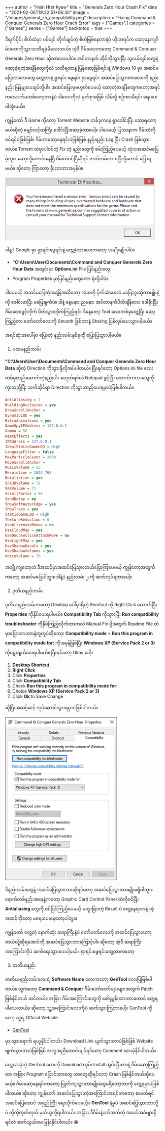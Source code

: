 +++
author = "Hein Htet Kyaw"
title = "Generals Zero Hour Crash Fix"
date = "2021-02-06T19:22:51+06:30"
image = "/images/general_zh_compatibility.png"
description = "Fixing Command & Conquer Generals Zero Hour Crach Error"
tags = ["Games",]
categories = ["Games",]
series = ["Games"]
backtotop = true
+++

ဒီရက်ပိုင်း စိတ်ထဲမှာ ပစ်ချင် တိုက်ချင်တဲ့ စိတ်ဖြစ်နေတာနဲ့ပဲ ဟိုးအရင်က ဆော့နေကျဂိမ်းလေးကိုသွားသတိရခဲ့မိသေးတယ်။ အဲ့ဒီ ဂိမ်းလေးကတော့ Command & Conquer Generals Zero Hour ဆိုတာလေးပါပဲ။ အင်တာနက် ဆိုင်ကိုသွားပြီး သူငယ်ချင်းတွေနဲ့ ဆော့ခဲ့ရတဲ့အချိန်တွေကိုလဲ သတိရတာနဲ့ ပြန်ဆော့ဖြစ်ရင်းနဲ့ Windows 10 မှာ အဆင်မပြေတာလေးတွေ တွေ့တာနဲ့ ရှာရင်း ဖွေရင်း ရှာဖွေရင်း အဆင်ပြေသွားတာလေးကို နည်းနည်း ပြန်မျှပေးချင်လို့ပါ။ အဆင်ပြေလှမဟုတ်ပေမယ့် ဆော့တဲ့အချိန်တွေကတော့အရင်ကလောက်မထစ်တော့တာနဲ့ပဲ ဒါလေးကိုလဲ မှတ်စုအဖြစ် သိမ်းဖို့ စဉ်းစားမိရင်း ရေးပေးပါအုံးမယ်။

<!--more-->

ကျွန်တော် ဒီ Game ကိုတော့ Torrent Website တစ်ခုကနေ ရှာဒေါင်းပြီး ဆော့ရတော့မယ်ဆိုတဲ့ မျှော်လင့်တကြီး ဒေါင်းပြီးဆော့ခဲ့တာပေါ့။ ဒါပေမယ့် ပြဿနာက ဂိမ်းထဲကို ဝင်ရင်ပဲဖြစ်ဖြစ်၊ ဂိမ်းကဆော့နေရင်းပဲဖြစ်ဖြစ် နည်းနည်း Lag ပြီး Crash ဖြစ်သွားတယ်။ Torrent ထဲမှာပါဝင်တဲ့ Fix တဲ့ နည်းတွေကို စမ်းကြည့်ပေမယ့် လုံးဝအဆင်မပြေခဲ့ဘူး။ ဆော့လို့ကောင်းနေပြီ ဂိမ်းထဲဝင်ပြီဆိုရင် ဇာတ်လမ်းက စပြီလို့တောင် ပြောရမယ်။ ဆိုတော့ ကြာတော့ ခွီးလာတာအမှန်ပဲ။

![Command & Conquer Generals Zero Hour Crash Error](/images/general_zh.png)

ဒါနဲ့ပဲ Google မှာ ရှာရင်းဖွေရင်းနဲ့ တွေ့ခဲ့တာလေးကတော့ အမျိုးမျိုးပါပဲ။

- **"C:\Users\User\Documents\Command and Conquer Generals Zero Hour Data** အတွင်းမှာ **Options.ini** File ပြင်နည်းတွေ
- Program Properties မှာပြင်နည်းတွေကော စုံလို့ပါပဲ။

ဒါပေမယ့် အဆင်မပြေတဲ့အချိန်အထိတော့ လုံးဝကို ပိုက်ဆံပေးလဲ မပြေဘူးဆိုတာမျိုးနဲ့ကို ခေါင်းမာပြီး မပြေချက်ပဲ။ ဒါနဲ့ နေ့မနား ညမနား အင်တာနက်ပိတ်ချိန်လေး ဒေါခွီးပြီး ဂီမ်းလေးဖွင့်လိုက် ပိတ်သွားလိုက်ကြည့်ရင်း ဒီနေ့တော့ Tool လေးတစ်ခုတွေ့ပြီး ဆော့ကြည့်တာ တော်တော်လေးကို Smooth ဖြစ်တာနဲ့ Sharing ပြန်လုပ်ပေးသွားပါ့မယ်။

အရင်ဆုံးအပေါ်မှာ ပြောတဲ့ နည်းလမ်းနှစ်ခုကို ပြောပြသွားပါ့မယ်။

1. ပထမနည်းလမ်း

**"C:\Users\User\Documents\Command and Conquer Generals Zero Hour Data** ဆိုတဲ့ Direction ကိုသွားဖို့လိုအပ်ပါတယ်။ ပြီးရင်တော့ Options.ini file လေး တစ်ခုတည်ဆောက်တဲ့နည်းပါ။ မဟုတ်ရင်လဲ Notepad ဖွင့်ပြီး အောက်ကဟာတွေကို ကူးထည့်ပြီး သက်ဆိုင်ရာ Direction ကိုသွားထည့်ပေးရမှာပဲဖြစ်ပါတယ်။

```ini
AntiAliasing = 2
BuildingOcclusion = yes
DrawScrollAnchor = 
DynamicLOD = yes
ExtraAnimations = yes
GameSpyIPAddress = 127.0.0.1
Gamma = 50
HeatEffects = yes
IPAddress = 127.0.0.1
IdealStaticGameLOD = High
LanguageFilter = false
MaxParticleCount = 2000
MoveScrollAnchor = 
MusicVolume = 55
Resolution = 1024 768
Retaliation = yes
SFX3DVolume = 79
SFXVolume = 71
ScrollFactor = 50
SendDelay = no
ShowSoftWaterEdge = yes
ShowTrees = yes
StaticGameLOD = High
TextureReduction = 0
UseAlternateMouse = no
UseCloudMap = yes
UseDoubleClickAttackMove = no
UseLightMap = yes
UseShadowDecals = yes
UseShadowVolumes = yes
VoiceVolume = 70
```

အချို့ကျတော့လဲ ဒီအဆင့်မှာအဆင်ပြေသွားတယ်ပြောကြပေမယ့် ကျွန်တော့အတွက်ကတော့ အဆင်မပြေပါဘူး။ ဒါနဲ့ပဲ နည်းလမ်း ၂ ကို ဆက်လုပ်ရတာပေါ့။

2. ဒုတိယနည်းလမ်း

ဒုတိယနည်းလမ်းကတော့ Desktop ပေါ်မှာရှိတဲ့ Shortcut ကို Right Click ထောက်ပြီး **Properties** ကိုနှိပ်ပေးရပါမယ်။ **Compatibility Tab** ကိုသွားပြီး **Run compatibility troubleshooter** ကိုနှိပ်ကြည့်လိုက်တာကလဲ Manual Fix ဖို့အတွက် Readme File ထဲမှာပြောထားတာနဲ့တူတူပဲဆိုတော့၊ **Compatibility mode** > **Run this program in compatibility mode for:** ကိုအမှန်ခြစ်ပြီး **Windows XP (Service Pack 2 or 3)** ကိုရွေးချယ်ပေးရပါမယ်။ ပြီးရင်တော့ Okay ပေါ့။ 

1. **Desktop Shortcut**
2. **Right Click**
3. Click **Properties**
4. Click **Compatibility Tab**
5. Check **Run this program in compatibility mode for:**
6. Choice **Windows XP (Service Pack 2 or 3)**
7. Click **Ok** to Save Change

ဆိုပြီးအဆင့်ဆင့် လုပ်ဆောင်သွားရမှာပဲဖြစ်ပါတယ်။

![Change compatibility Mode](/images/general_zh_compatibility.png)

ဒီနည်းလမ်းတွေနဲ့ အဆင်ပြေသွားလားဆိုရင်တော့ အဆင်ပြေသွားတာမျိုးမရှိပါဘူး။ နောက်တစ်နည်းအနေနဲ့ကတော့ Graphic Card Control Panel ထဲကိုဝင်ပြီး **Antialiasing** တွေကို ဝင်ပြင်ကြည့်ပေမယ့် မထူးခြားတဲ့ Result ပဲ တွေ့နေရတာနဲ့ အဲ့အဆင့်ကိုတော့ မရေးပေးနေတော့ပါဘူး။

ကျွန်တော် တွေ့တဲ့ နောက်ဆုံး ဆရာကြီးနဲ့ပဲ တော်တော်လေးကို အဆင်ပြေသွားတော့တယ်လို့ဆိုရအောင်ကို အဆင်ပြေသွားတာကြောင့်ပါ။ ဆိုတော့ အဲ့ဒီ ဆရာကြီးအကြောင်းကိုပဲ ဆက်ရေးသွားပေးပါ့မယ်။ ရှာရင်းဖွေရင်းတွေ့တာကတော့

3. တတိယနည်း

တတိယနည်းလမ်းလေးရဲ့ **Software Name** လေးကတော့ **GenTool** လေးပြဖြစ်ပါတယ်။ သူ့ကတော့ **Command & Conquer** ဂိမ်းတော်တော်များများအတွက် Patch ဖြစ်နိုင်တယ် ထင်တယ်။ အခြား ဂိမ်းအကြောင်းတွေကို ဖော်ညွှန်းထားတာတောင် တွေ့ရပါသေးတယ်။ ဆိုတော့ သူ့အကြောင်းလေးကိုပဲ ဆက်သွားကြတာပေါ့။ GenTool ကိုတော့ သူ့ရဲ့ Official Website

* [GenTool](https://www.gentool.net)

မှာ သွားရောက် ရယူနိုင်ပါတယ်။ Download Link ပျက်သွားတာပဲဖြစ်ဖြစ် Website ဖျက်သွားတာပဲဖြစ်ဖြစ် အကူအညီတောင်းချင်ရင်တော့ Comment ထားခဲ့နိုင်ပါတယ်။

တွေ့လာခဲ့တဲ့ GenTool လေးကို Download လုပ်၊ Install သွင်းပြီးတာနဲ့ ဂိမ်းဆော့ကြည့်တာ အခြား Program ပြောင်းတာတွေ ဘာတွေဆိုရင်တော့ Crash ဖြစ်နိုင်တယ်ဆိုပေမယ့်။ ဂိမ်းဆော့နေရင်းကတော့ ပြုတ်ကျသွားတာမျိုးတွေမရှိတော့တာကို တွေ့ရမှာပဲဖြစ်ပါတယ်။ ဆိုတော့ ကျွန်တော် အဆင်ပြေသွားတဲ့အကြောင်းအရင်းကတော့ စာဖတ်ရင် အဆင်ပြေအောင် အရှည်ကြီး ရေးလိုက်ပေမယ့်။ **GenTool** နဲ့မှပဲ အဆင်ပြေသွားတာလို့ပဲ တိုတိုတုတ်တုတ် မှတ်ယူလို့ရပါတယ်။ အခြား ဒီဂိမ်းနဲ့ပက်သက်တဲ့ အခက်အခဲများရှိရင်လဲ ဆက်သွယ်မေးမြန်းနိုင်ပါတယ်။ 😁